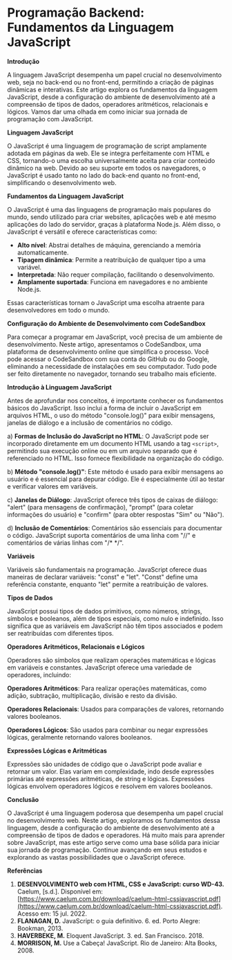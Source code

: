 # Programação Backend: Fundamentos da Linguagem JavaScript

**Introdução**

A linguagem JavaScript desempenha um papel crucial no desenvolvimento web, seja no back-end ou no front-end, permitindo a criação de páginas dinâmicas e interativas. Este artigo explora os fundamentos da linguagem JavaScript, desde a configuração do ambiente de desenvolvimento até a compreensão de tipos de dados, operadores aritméticos, relacionais e lógicos. Vamos dar uma olhada em como iniciar sua jornada de programação com JavaScript.

**Linguagem JavaScript**

O JavaScript é uma linguagem de programação de script amplamente adotada em páginas da web. Ele se integra perfeitamente com HTML e CSS, tornando-o uma escolha universalmente aceita para criar conteúdo dinâmico na web. Devido ao seu suporte em todos os navegadores, o JavaScript é usado tanto no lado do back-end quanto no front-end, simplificando o desenvolvimento web.

**Fundamentos da Linguagem JavaScript**

O JavaScript é uma das linguagens de programação mais populares do mundo, sendo utilizado para criar websites, aplicações web e até mesmo aplicações do lado do servidor, graças à plataforma Node.js. Além disso, o JavaScript é versátil e oferece características como:

- **Alto nível**: Abstrai detalhes de máquina, gerenciando a memória automaticamente.
- **Tipagem dinâmica**: Permite a reatribuição de qualquer tipo a uma variável.
- **Interpretada**: Não requer compilação, facilitando o desenvolvimento.
- **Amplamente suportada**: Funciona em navegadores e no ambiente Node.js.

Essas características tornam o JavaScript uma escolha atraente para desenvolvedores em todo o mundo.

**Configuração do Ambiente de Desenvolvimento com CodeSandbox**

Para começar a programar em JavaScript, você precisa de um ambiente de desenvolvimento. Neste artigo, apresentamos o CodeSandbox, uma plataforma de desenvolvimento online que simplifica o processo. Você pode acessar o CodeSandbox com sua conta do GitHub ou do Google, eliminando a necessidade de instalações em seu computador. Tudo pode ser feito diretamente no navegador, tornando seu trabalho mais eficiente.

**Introdução à Linguagem JavaScript**

Antes de aprofundar nos conceitos, é importante conhecer os fundamentos básicos do JavaScript. Isso inclui a forma de incluir o JavaScript em arquivos HTML, o uso do método "console.log()" para exibir mensagens, janelas de diálogo e a inclusão de comentários no código.

a) **Formas de Inclusão do JavaScript no HTML**: O JavaScript pode ser incorporado diretamente em um documento HTML usando a tag `<script>`, permitindo sua execução online ou em um arquivo separado que é referenciado no HTML. Isso fornece flexibilidade na organização do código.

b) **Método "console.log()"**: Este método é usado para exibir mensagens ao usuário e é essencial para depurar código. Ele é especialmente útil ao testar e verificar valores em variáveis.

c) **Janelas de Diálogo**: JavaScript oferece três tipos de caixas de diálogo: "alert" (para mensagens de confirmação), "prompt" (para coletar informações do usuário) e "confirm" (para obter respostas "Sim" ou "Não").

d) **Inclusão de Comentários**: Comentários são essenciais para documentar o código. JavaScript suporta comentários de uma linha com "//" e comentários de várias linhas com "/* */".

**Variáveis**

Variáveis são fundamentais na programação. JavaScript oferece duas maneiras de declarar variáveis: "const" e "let". "Const" define uma referência constante, enquanto "let" permite a reatribuição de valores.

**Tipos de Dados**

JavaScript possui tipos de dados primitivos, como números, strings, símbolos e booleanos, além de tipos especiais, como nulo e indefinido. Isso significa que as variáveis em JavaScript não têm tipos associados e podem ser reatribuídas com diferentes tipos.

**Operadores Aritméticos, Relacionais e Lógicos**

Operadores são símbolos que realizam operações matemáticas e lógicas em variáveis e constantes. JavaScript oferece uma variedade de operadores, incluindo:

**Operadores Aritméticos**: Para realizar operações matemáticas, como adição, subtração, multiplicação, divisão e resto da divisão.

**Operadores Relacionais**: Usados para comparações de valores, retornando valores booleanos.

**Operadores Lógicos**: São usados para combinar ou negar expressões lógicas, geralmente retornando valores booleanos.

**Expressões Lógicas e Aritméticas**

Expressões são unidades de código que o JavaScript pode avaliar e retornar um valor. Elas variam em complexidade, indo desde expressões primárias até expressões aritméticas, de string e lógicas. Expressões lógicas envolvem operadores lógicos e resolvem em valores booleanos.

**Conclusão**

O JavaScript é uma linguagem poderosa que desempenha um papel crucial no desenvolvimento web. Neste artigo, exploramos os fundamentos dessa linguagem, desde a configuração do ambiente de desenvolvimento até a compreensão de tipos de dados e operadores. Há muito mais para aprender sobre JavaScript, mas este artigo serve como uma base sólida para iniciar sua jornada de programação. Continue avançando em seus estudos e explorando as vastas possibilidades que o JavaScript oferece.

**Referências**

1. **DESENVOLVIMENTO web com HTML, CSS e JavaScript: curso WD-43.** Caelum, [s.d.]. Disponível em: [https://www.caelum.com.br/download/caelum-html-cssjavascript.pdf](https://www.caelum.com.br/download/caelum-html-cssjavascript.pdf). Acesso em: 15 jul. 2022.
2. **FLANAGAN, D.** JavaScript: o guia definitivo. 6. ed. Porto Alegre: Bookman, 2013.
3. **HAVERBEKE, M.** Eloquent JavaScript. 3. ed. San Francisco. 2018.
4. **MORRISON, M.** Use a Cabeça! JavaScript. Rio de Janeiro: Alta Books, 2008.
